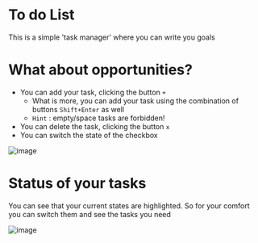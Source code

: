 # To do List
This is a simple 'task manager' where you can write you goals 
# What about opportunities? 
 * You can add your task, clicking the button `+`
    * What is more, you can add your task using the combination of buttons `Shift+Enter` as well
    * `Hint` : empty/space tasks are forbidden!
 * You can delete the task, clicking the button `x`
 * You can switch the state of the checkbox 

![image](https://user-images.githubusercontent.com/71943754/229722404-b642fc76-1045-4ab4-b001-2cf65c46caed.png)
# Status of your tasks 
You can see that your current states are highlighted. So for your comfort you can switch them and see the tasks you need

![image](https://user-images.githubusercontent.com/71943754/229724767-609901c1-7973-4f0b-af2a-a305ab5cb955.png)

